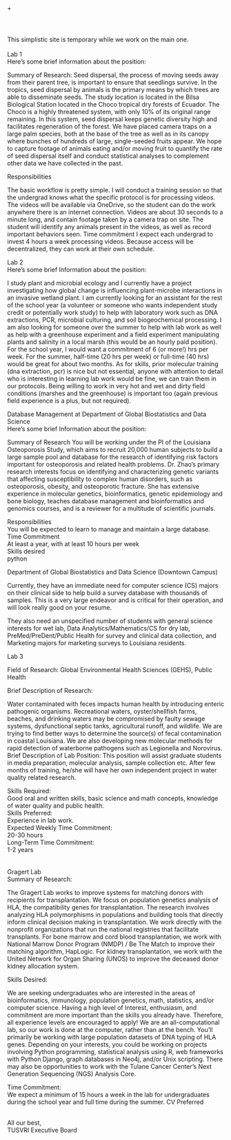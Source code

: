 +<html>
<header><title>TUSVRI Temporary Site</title></header>
<body>
This simplistic site is temporary while we work on the main one.<br /><br />
Lab 1  
<br />
Here’s some brief information about the position: 

<p>
Summary of Research: 
Seed dispersal, the process of moving seeds away from their parent tree, is important to ensure that seedlings survive. In the tropics, seed dispersal by animals is the primary means by which trees are able to disseminate seeds. The study location is located in the Bilsa Biological Station located in the Choco tropical dry forests of Ecuador. The Choco is a highly threatened system, with only 10% of its original range remaining. In this system, seed dispersal keeps genetic diversity high and facilitates regeneration of the forest. We have placed camera traps on a large palm species, both at the base of the tree as well as in its canopy where bunches of hundreds of large, single-seeded fruits appear. We hope to capture footage of animals eating and/or moving fruit to quantify the rate of seed dispersal itself and conduct statistical analyses to complement other data we have collected in the past.
</p>

Responsibilities

<p>
The basic workflow is pretty simple. I will conduct a training session so that the undergrad knows what the specific protocol is for processing videos. The videos will be available via OneDrive, so the student can do the work anywhere there is an internet connection. Videos are about 30 seconds to a minute long, and contain footage taken by a camera trap on site. The student will identify any animals present in the videos, as well as record important behaviors seen.
Time commitment
I expect each undergrad to invest 4 hours a week processing videos. Because access will be decentralized, they can work at their own schedule.
</p>


Lab 2 
<br />
Here’s some brief Information about the position: 

<p>
I study plant and microbial ecology and I currently have a project investigating how global change is influencing plant-microbe interactions in an invasive wetland plant. 
I am currently looking for an assistant for the rest of the school year (a volunteer or someone who wants independent study credit or potentially work study) to help with laboratory work such as DNA extractions, PCR, microbial culturing, and soil biogeochemical processing. I am also looking for someone over the summer to help with lab work as well as help with a greenhouse experiment and a field experiment manipulating plants and salinity in a local marsh (this would be an hourly paid position).
For the school year, I would want a commitment of 6 (or more!) hrs per week. For the summer, half-time (20 hrs per week) or full-time (40 hrs) would be great for about two months.
As for skills, prior molecular training (dna extraction, pcr) is nice but not essential, anyone with attention to detail who is interesting in learning lab work would be fine, we can train them in our protocols. Being willing to work in very hot and wet and dirty field conditions (marshes and the greenhouse) is important too (again previous field experience is a plus, but not required).
</p>
Database Management at Department of Global Biostatistics and Data Science
<br />
Here’s some brief Information about the position: 
<p>
Summary of Research
You will be working under the PI of the Louisiana Osteoporosis Study, which aims to recruit 20,000 human subjects to build a large sample pool and database for the research of identifying risk factors important for osteoporosis and related health problems.
Dr. Zhao’s primary research interests focus on identifying and characterizing genetic variants that affecting susceptibility to complex human disorders, such as osteoporosis, obesity, and osteoporotic fracture. She has extensive experience in molecular genetics, bioinformatics, genetic epidemiology and bone biology, teaches database management and bioinformatics and genomics courses, and is a reviewer for a multitude of scientific journals.
</p>
Responsibilities <br />
You will be expected to learn to manage and maintain a large database.<br />
Time Commitment<br />
At least a year, with at least 10 hours per week<br />
Skills desired<br />
python<br />



Department of Global Biostatistics and Data Science (Downtown Campus)<br />

<p>
Currently, they have an immediate need for computer science (CS) majors on their clinical side to help build a survey database with thousands of samples. This is a very large endeavor and is critical for their operation, and will look really good on your resume. 
</p>
<p>
They also need an unspecified number of students with general science interests for wet lab, Data Analytics/Mathematics/CS for dry lab, PreMed/PreDent/Public Health for survey and clinical data collection, and Marketing majors for marketing surveys to Louisiana residents.
</p>

Lab 3<br />

Field of Research:  Global Environmental Health Sciences (GEHS), Public Health<br />

Brief Description of Research:<br />
<p>
Water contaminated with feces impacts human health by introducing enteric pathogenic organisms. Recreational waters, oyster/shellfish farms, beaches, and drinking waters may be compromised by faulty sewage systems, dysfunctional septic tanks, agricultural runoff, and wildlife. We are trying to find better ways to determine the source(s) of fecal contamination in coastal Louisiana. We are also developing new molecular methods for rapid detection of waterborne pathogens such as Legionella and Norovirus.
Brief Description of Lab Position:
This position will assist graduate students in media preparation, molecular analysis, sample collection etc. After few months of training, he/she will have her own independent project in water quality related research. 
</p>
Skills Required:<br />
Good oral and written skills, basic science and math concepts, knowledge of water quality and public health.<br />
Skills Preferred:<br />
Experience in lab work.<br />
Expected Weekly Time Commitment:<br />
20-30 hours<br />
Long-Term Time Commitment:<br />
1-2 years<br />
<br /><br />
Gragert Lab<br />
Summary of Research:<br />
<p>
The Gragert Lab works to improve systems for matching donors with recipients for transplantation. We focus on population genetics analysis of HLA, the compatibility genes for transplantation. The research involves analyzing HLA polymorphisms in populations and building tools that directly inform clinical decision making in transplantation. We work directly with the nonprofit organizations that run the national registries that facilitate transplants. For bone marrow and cord blood transplantation, we work with National Marrow Donor Program (NMDP) / Be The Match to improve their matching algorithm, HapLogic. For kidney transplantation, we work with the United Network for Organ Sharing (UNOS) to improve the deceased donor kidney allocation system. 
</p>

Skills Desired:<br />
<p>
We are seeking undergraduates who are interested in the areas of bioinformatics, immunology, population genetics, math, statistics, and/or computer science. Having a high level of Interest, enthusiasm, and commitment are more important than the skills you already have. Therefore, all experience levels are encouraged to apply!  We are an all-computational lab, so our work is done at the computer, rather than at the bench. You’ll primarily be working with large population datasets of DNA typing of HLA genes. Depending on your interests, you could be working on projects involving Python programming, statistical analysis using R, web frameworks with Python Django, graph databases in Neo4j, and/or Unix scripting. There may also be opportunities to work with the Tulane Cancer Center’s Next Generation Sequencing (NGS) Analysis Core.
</p>
Time Commitment:<br />
We expect a minimum of 15 hours a week in the lab for undergraduates during the school year and full time during the summer.
CV Preferred<br />
<br />

All our best, <br />
TUSVRI Executive Board



</body>
</html>
